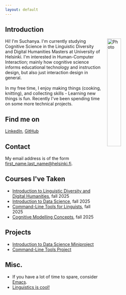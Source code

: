 ```yaml
---
layout: default
---
```


## Introduction

<img src="https://images.unsplash.com/photo-1542435503-956c469947f6?ixlib=rb-4.1.0&ixid=M3wxMjA3fDB8MHxwaG90by1wYWdlfHx8fGVufDB8fHx8fA%3D%3D&auto=format&fit=crop&q=80&w=1374" alt="Photo" hspace="20" width="30%" align="right"/> Hi! I'm Suchanya. I'm currently studying Cognitive Science in the Linguistic Diversity and Digital Humanities Masters at University of Helsinki. I'm interested in Human-Computer Interaction; mainly how cognitive science informs educational technology and instruction design, but also just interaction design in general.
<br> <br> In my free time, I enjoy making things (cooking, knitting), and collecting skills - Learning new things is fun. Recently I've been spending time on some more technical projects.

## Find me on

[LinkedIn](https://ca.linkedin.com/in/suchanya-limpakom), [GitHub](https://github.com/SuchanyaLim)

## Contact

My email address is of the form first_name.last_name@helsinki.fi. 

## Courses I've Taken

- [Introduction to Linguistic Diversity and Digital Humanities](https://studies.helsinki.fi/courses/course-unit/otm-0cbf2f3d-6cbe-4689-8903-e68ddae3bffe/LDA-301), fall 2025
- [Introduction to Data Science](https://studies.helsinki.fi/courses/course-unit/otm-f1abc596-92c2-43ec-b42e-dc8114b5247d/DATA11001), fall 2025
- [Command-Line Tools for Linguists](https://studies.helsinki.fi/courses/course-unit/otm-92ee484e-456b-409f-a397-d9d2b6e40a2f/KIK-LG221), fall 2025
- [Cognitive Modelling Concepts](https://studies.helsinki.fi/courses/course-unit/otm-d8ca22d5-9d65-4846-bf05-1c51c0c6e49c/LDA-C302), fall 2025

## Projects

- [Introduction to Data Science Miniproject](https://oskarruo.github.io/TnT/)
- [Command-Line Tools Project](https://github.com/SuchanyaLim/cmdline-course)

## Misc. 

- If you have a lot of time to spare, consider [Emacs](https://www.gnu.org/software/emacs/). 
- [Linguistics is cool!](https://en.wikipedia.org/wiki/Linguistics)
